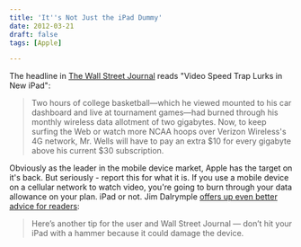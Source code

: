 ```yaml
---
title: 'It''s Not Just the iPad Dummy'
date: 2012-03-21
draft: false
tags: [Apple]

---
```


The headline in [The Wall Street Journal](http://online.wsj.com/article/SB10001424052702303812904577293882009811556.html?mod=djemalertTECH) reads "Video Speed Trap Lurks in New iPad":

> Two hours of college basketball—which he viewed mounted to his car dashboard and live at tournament games—had burned through his monthly wireless data allotment of two gigabytes. Now, to keep surfing the Web or watch more NCAA hoops over Verizon Wireless's 4G network, Mr. Wells will have to pay an extra $10 for every gigabyte above his current $30 subscription.

Obviously as the leader in the mobile device market, Apple has the target on it's back. But seriously - report this for what it is. If you use a mobile device on a cellular network to watch video, you're going to burn through your data allowance on your plan. iPad or not. Jim Dalrymple [offers up even better advice for readers](http://www.loopinsight.com/2012/03/21/video-streaming-eats-up-data-plan-smashing-ipad-with-hammer-with-break-it/):

> Here’s another tip for the user and Wall Street Journal — don’t hit your iPad with a hammer because it could damage the device.